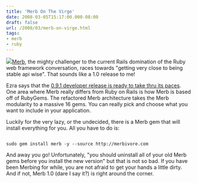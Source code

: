 ```yaml
---
title: 'Merb On The Virge'
date: 2008-03-05T15:17:00.000-08:00
draft: false
url: /2008/03/merb-on-virge.html
tags: 
- merb
- ruby
---
```


[![](http://www.phoenix-fly.com/images/news/kj_rj_v1s.jpg)](http://www.phoenix-fly.com/images/news/kj_rj_v1s.jpg)[Merb](http://www.merbivore.com/), the mighty challenger to the current Rails domination of the Ruby web framework conversation, races towards "getting very close to being stable api wise". That sounds like a 1.0 release to me!  
  
Ezra says that the [0.9.1 developer release is ready to take thru its paces](http://brainspl.at/articles/2008/03/05/merb-0-9-1-developer-release). One area where Merb really differs from Ruby on Rails is how Merb is based off of RubyGems. The refactored Merb architecture takes the Merb modularity to a massive 16 gems. You can really pick and choose what you want to include in your application.  
  
Luckily for the very lazy, or the undecided, there is a Merb gem that will install everything for you. All you have to do is:  
  
```
  
sudo gem install merb -y --source http://merbivore.com  

```  
  
And away you go! Unfortunately, "you should uninstall all of your old Merb gems before you install the new version" but that is not so bad. If you have been Merbing for while, you are not afraid to get your hands a little dirty. And if not, Merb 1.0 (dare I say it?) is right around the corner.
